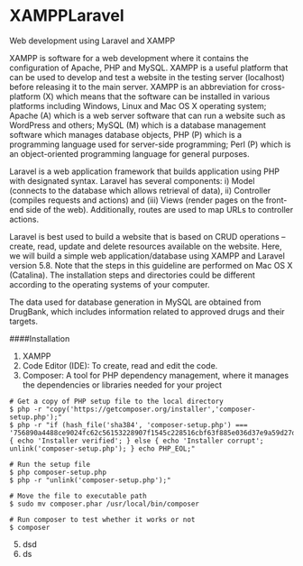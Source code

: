 # XAMPPLaravel
Web development using Laravel and XAMPP

XAMPP is software for a web development where it contains the configuration of Apache, PHP and MySQL. XAMPP is a useful platform that can be used to develop and test a website in the testing server (localhost) before releasing it to the main server. XAMPP is an abbreviation for cross-platform (X) which means that the software can be installed in various platforms including Windows, Linux and Mac OS X operating system; Apache (A) which is a web server software that can run a website such as WordPress and others; MySQL (M) which is a database management software which manages database objects, PHP (P) which is a programming language used for server-side programming; Perl (P) which is an object-oriented programming language for general purposes.  

Laravel is a web application framework that builds application using PHP with designated syntax. Laravel has several components: i) Model (connects to the database which allows retrieval of data), ii) Controller (compiles requests and actions) and (iii) Views (render pages on the front-end side of the web). Additionally, routes are used to map URLs to controller actions.  

Laravel is best used to build a website that is based on CRUD operations – create, read, update and delete resources available on the website. Here, we will build a simple web application/database using XAMPP and Laravel version 5.8. Note that the steps in this guideline are performed on Mac OS X (Catalina). The installation steps and directories could be different according to the operating systems of your computer.  

The data used for database generation in MySQL are obtained from DrugBank, which includes information related to approved drugs and their targets.  

####Installation
1. XAMPP
2. Code Editor (IDE): To create, read and edit the code.
3. Composer: A tool for PHP dependency management, where it manages the dependencies or libraries needed for your project
```
# Get a copy of PHP setup file to the local directory
$ php -r "copy('https://getcomposer.org/installer','composer-setup.php');"
$ php -r "if (hash_file('sha384', 'composer-setup.php') === '756890a4488ce9024fc62c56153228907f1545c228516cbf63f885e036d37e9a59d27d63f46af1d4d07ee0f76181c7d3') { echo 'Installer verified'; } else { echo 'Installer corrupt'; unlink('composer-setup.php'); } echo PHP_EOL;"

# Run the setup file
$ php composer-setup.php
$ php -r "unlink('composer-setup.php');"

# Move the file to executable path
$ sudo mv composer.phar /usr/local/bin/composer

# Run composer to test whether it works or not
$ composer
```
5. dsd
6. ds


